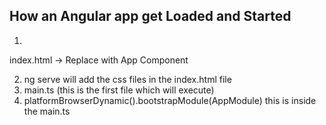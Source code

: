 ## How an Angular app get Loaded and Started
1)
index.html -> Replace with App Component

2) ng serve will add the css files in the index.html file
3) main.ts (this is the first file which will execute)
4) platformBrowserDynamic().bootstrapModule(AppModule)
this is inside the main.ts



